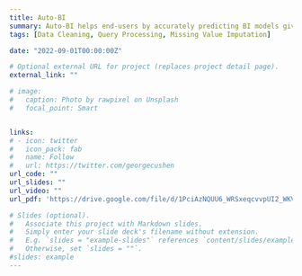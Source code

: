```yaml
---
title: Auto-BI
summary: Auto-BI helps end-users by accurately predicting BI models given a set of input tables by developing a principled graph-based optimization problem in Auto-BI that considers both local join prediction and global schema-graph structures. Extensive experiments on 1000 real test cases suggest that Auto-BI is both efficient and accurate, achieving over 90% F1-score when evaluated against ground-truth BI models that humans design. 
tags: [Data Cleaning, Query Processing, Missing Value Imputation]

date: "2022-09-01T00:00:00Z"

# Optional external URL for project (replaces project detail page).
external_link: ""

# image:
#   caption: Photo by rawpixel on Unsplash
#   focal_point: Smart


links:
# - icon: twitter
#   icon_pack: fab
#   name: Follow
#   url: https://twitter.com/georgecushen
url_code: ""
url_slides: ""
url_video: ""
url_pdf: 'https://drive.google.com/file/d/1PciAzNQUU6_WRSxeqcvvpUI2_WKVVDk6/view'

# Slides (optional).
#   Associate this project with Markdown slides.
#   Simply enter your slide deck's filename without extension.
#   E.g. `slides = "example-slides"` references `content/slides/example-slides.md`.
#   Otherwise, set `slides = ""`.
#slides: example
---
```


